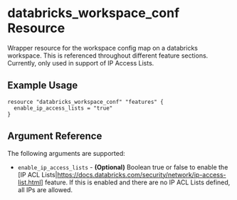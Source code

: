 # databricks_workspace_conf Resource

Wrapper resource for the workspace config map on a databricks workspace.  This is referenced throughout different feature sections.  Currently, only used in support of IP Access Lists.

## Example Usage

```hcl
resource "databricks_workspace_conf" "features" {
  enable_ip_access_lists = "true"
}
```
## Argument Reference

The following arguments are supported:

* `enable_ip_access_lists` -  **(Optional)** Boolean true or false to enable the [IP ACL Lists|https://docs.databricks.com/security/network/ip-access-list.html] feature.  If this is enabled and there are no IP ACL Lists defined, all IPs are allowed.
